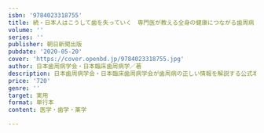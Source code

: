 ```yaml
---
isbn: '9784023318755'
title: 続・日本人はこうして歯を失っていく　専門医が教える全身の健康につながる歯周病
volume: ''
series: ''
publisher: 朝日新聞出版
pubdate: '2020-05-20'
cover: 'https://cover.openbd.jp/9784023318755.jpg'
author: 日本歯周病学会・日本臨床歯周病学／著
description: 日本歯周病学会・日本臨床歯周病学会が歯周病の正しい情報を解説する公式本第２弾。歯周病は歯を失う原因１位だけでなく、糖尿病や心
price: '720'
genre: ''
target: 実用
format: 単行本
content: 医学・歯学・薬学

---
```


